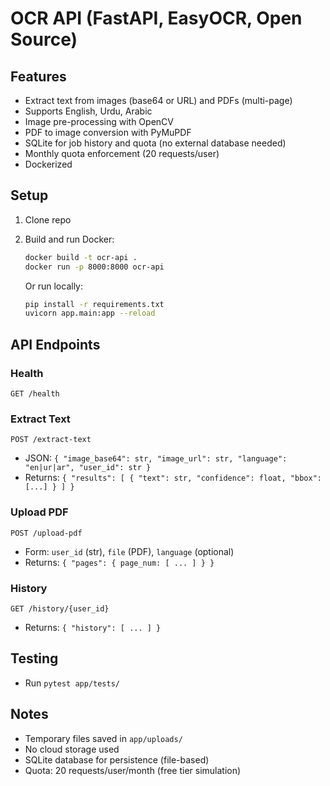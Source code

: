 # OCR API (FastAPI, EasyOCR, Open Source)

## Features
- Extract text from images (base64 or URL) and PDFs (multi-page)
- Supports English, Urdu, Arabic
- Image pre-processing with OpenCV
- PDF to image conversion with PyMuPDF
- SQLite for job history and quota (no external database needed)
- Monthly quota enforcement (20 requests/user)
- Dockerized

## Setup
1. Clone repo
2. Build and run Docker:
   ```bash
   docker build -t ocr-api .
   docker run -p 8000:8000 ocr-api
   ```
   
   Or run locally:
   ```bash
   pip install -r requirements.txt
   uvicorn app.main:app --reload
   ```

## API Endpoints

### Health
`GET /health`

### Extract Text
`POST /extract-text`
- JSON: `{ "image_base64": str, "image_url": str, "language": "en|ur|ar", "user_id": str }`
- Returns: `{ "results": [ { "text": str, "confidence": float, "bbox": [...] } ] }`

### Upload PDF
`POST /upload-pdf`
- Form: `user_id` (str), `file` (PDF), `language` (optional)
- Returns: `{ "pages": { page_num: [ ... ] } }`

### History
`GET /history/{user_id}`
- Returns: `{ "history": [ ... ] }`

## Testing
- Run `pytest app/tests/`

## Notes
- Temporary files saved in `app/uploads/`
- No cloud storage used
- SQLite database for persistence (file-based)
- Quota: 20 requests/user/month (free tier simulation) 